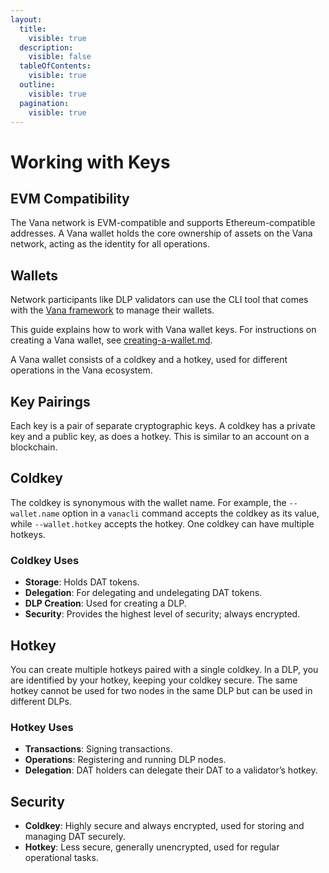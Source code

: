 ```yaml
---
layout:
  title:
    visible: true
  description:
    visible: false
  tableOfContents:
    visible: true
  outline:
    visible: true
  pagination:
    visible: true
---
```


# Working with Keys

## EVM Compatibility

The Vana network is EVM-compatible and supports Ethereum-compatible addresses. A Vana wallet holds the core ownership of assets on the Vana network, acting as the identity for all operations.

## Wallets

Network participants like DLP validators can use the CLI tool that comes with the [Vana framework](https://github.com/vana-com/vana-framework) to manage their wallets.

This guide explains how to work with Vana wallet keys. For instructions on creating a Vana wallet, see [creating-a-wallet.md](creating-a-wallet.md "mention").

A Vana wallet consists of a coldkey and a hotkey, used for different operations in the Vana ecosystem.&#x20;

## **Key Pairings**

Each key is a pair of separate cryptographic keys. A coldkey has a private key and a public key, as does a hotkey. This is similar to an account on a blockchain.

## Coldkey

The coldkey is synonymous with the wallet name. For example, the `--wallet.name` option in a `vanacli` command accepts the coldkey as its value, while `--wallet.hotkey` accepts the hotkey. One coldkey can have multiple hotkeys.

### **Coldkey Uses**

* **Storage**: Holds DAT tokens.
* **Delegation**: For delegating and undelegating DAT tokens.
* **DLP Creation**: Used for creating a DLP.
* **Security**: Provides the highest level of security; always encrypted.

## Hotkey

You can create multiple hotkeys paired with a single coldkey. In a DLP, you are identified by your hotkey, keeping your coldkey secure. The same hotkey cannot be used for two nodes in the same DLP but can be used in different DLPs.

### **Hotkey Uses**

* **Transactions**: Signing transactions.
* **Operations**: Registering and running DLP nodes.
* **Delegation**: DAT holders can delegate their DAT to a validator’s hotkey.

## Security

* **Coldkey**: Highly secure and always encrypted, used for storing and managing DAT securely.
* **Hotkey**: Less secure, generally unencrypted, used for regular operational tasks.
